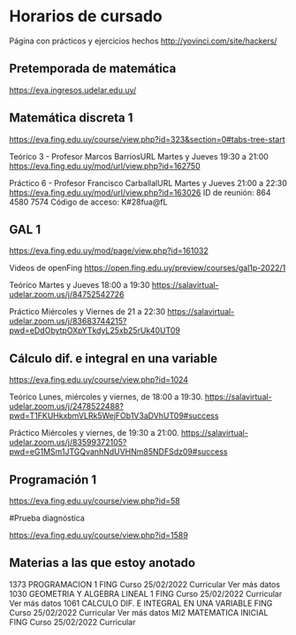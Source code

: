 # Horarios de cursado

Página con prácticos y ejercicios hechos
http://yovinci.com/site/hackers/

## Pretemporada de matemática

https://eva.ingresos.udelar.edu.uy/

## Matemática discreta 1

https://eva.fing.edu.uy/course/view.php?id=323&section=0#tabs-tree-start

Teórico 3 - Profesor Marcos BarriosURL
Martes y Jueves 19:30 a 21:00
https://eva.fing.edu.uy/mod/url/view.php?id=162750

Práctico 6 - Profesor Francisco CarballalURL
Martes y Jueves 21:00 a 22:30
https://eva.fing.edu.uy/mod/url/view.php?id=163026
ID de reunión: 864 4580 7574
Código de acceso: K#28fua@fL

## GAL 1

https://eva.fing.edu.uy/mod/page/view.php?id=161032

Videos de openFing
https://open.fing.edu.uy/preview/courses/gal1p-2022/1

Teórico
Martes y Jueves 18:00 a 19:30
https://salavirtual-udelar.zoom.us/j/84752542726

Práctico
Miércoles y Viernes de 21 a 22:30
https://salavirtual-udelar.zoom.us/j/83683744215?pwd=eDdObytpOXpYTkdyL25xb25rUk40UT09

## Cálculo dif. e integral en una variable

https://eva.fing.edu.uy/course/view.php?id=1024

Teórico
Lunes, miércoles y viernes, de 18:00 a 19:30.
https://salavirtual-udelar.zoom.us/j/2478522488?pwd=T1FKUHkxbmVLRk5WejFOb1V3aDVhUT09#success

Práctico
Miércoles y viernes, de 19:30 a 21:00.
https://salavirtual-udelar.zoom.us/j/83599372105?pwd=eG1MSm1JTGQvanhNdUVHNm85NDFSdz09#success

## Programación 1

https://eva.fing.edu.uy/course/view.php?id=58

#Prueba diagnóstica

https://eva.fing.edu.uy/course/view.php?id=1589

## Materias a las que estoy anotado

1373 PROGRAMACION 1 FING Curso 25/02/2022 Curricular
Ver más datos
1030 GEOMETRIA Y ALGEBRA LINEAL 1 FING Curso 25/02/2022 Curricular
Ver más datos
1061 CALCULO DIF. E INTEGRAL EN UNA VARIABLE FING Curso 25/02/2022 Curricular
Ver más datos
MI2 MATEMATICA INICIAL FING Curso 25/02/2022 Curricular
